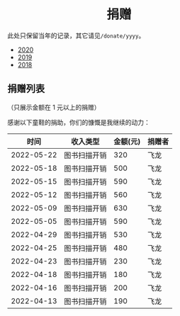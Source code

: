 # <center>捐赠<center>

此处只保留当年的记录，其它请见`/donate/yyyy`。

+ [2020](/docs/donate/2020.md)
+ [2019](/docs/donate/2019.md)
+ [2018](/docs/donate/2018.md)

## 捐赠列表

（只展示金额在 1 元以上的捐赠）

感谢以下童鞋的捐助，你们的慷慨是我继续的动力：

| 时间 | 收入类型 | 金额(元) | 捐赠者 |
| --- | --- | --- | --- |
| 2022-05-22 | 图书扫描开销 | 320     | 飞龙  |
| 2022-05-18 | 图书扫描开销 | 500     | 飞龙  |
| 2022-05-15 | 图书扫描开销 | 590     | 飞龙  |
| 2022-05-12 | 图书扫描开销 | 560     | 飞龙  |
| 2022-05-09 | 图书扫描开销 | 630     | 飞龙  |
| 2022-05-05 | 图书扫描开销 | 590     | 飞龙  |
| 2022-04-29 | 图书扫描开销 | 530     | 飞龙  |
| 2022-04-25 | 图书扫描开销 | 480     | 飞龙  |
| 2022-04-23 | 图书扫描开销 | 230     | 飞龙  |
| 2022-04-18 | 图书扫描开销 | 180     | 飞龙  |
| 2022-04-16 | 图书扫描开销 | 200     | 飞龙  |
| 2022-04-13 | 图书扫描开销 | 190     | 飞龙  |
